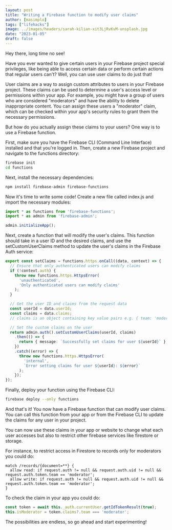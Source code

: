 ```yaml
---
layout: post
title: "Writing a Firebase function to modify user claims"
author: [masimplo]
tags: ["lifehacks"]
image: ../images/headers/sarah-kilian-xit3LjRvKvM-unsplash.jpg
date: "2023-01-05"
draft: false
---
```


Hey there, long time no see!

Have you ever wanted to give certain users in your Firebase project special privileges, like being able to access certain data or perform certain actions that regular users can't? Well, you can use user claims to do just that!

User claims are a way to assign custom attributes to users in your Firebase project. These claims can be used to determine a user's access level or permissions within your app. For example, you might have a group of users who are considered "moderators" and have the ability to delete inappropriate content. You can assign these users a "moderator" claim, which can be checked within your app's security rules to grant them the necessary permissions.

But how do you actually assign these claims to your users? One way is to use a Firebase function.

First, make sure you have the Firebase CLI (Command Line Interface) installed and that you're logged in. Then, create a new Firebase project and navigate to the functions directory:

```bash
firebase init
cd functions
```

Next, install the necessary dependencies:

```bash
npm install firebase-admin firebase-functions
```

Now it's time to write some code! Create a new file called index.js and import the necessary modules:

```typescript
import * as functions from 'firebase-functions';
import * as admin from 'firebase-admin';

admin.initializeApp();
```
Next, create a function that will modify the user's claims. This function should take in a user ID and the desired claims, and use the setCustomUserClaims method to update the user's claims in the Firebase Auth service:

```typescript
export const setClaims = functions.https.onCall((data, context) => {
  // Ensure that only authenticated users can modify claims
  if (!context.auth) {
    throw new functions.https.HttpsError(
      'unauthenticated',
      'Only authenticated users can modify claims'
    );
  }

  // Get the user ID and claims from the request data
  const userId = data.userId;
  const claims = data.claims;
  // claims is an object containing key value pairs e.g. { team: 'moderator' }

  // Set the custom claims on the user
  return admin.auth().setCustomUserClaims(userId, claims)
    .then(() => {
      return { message: `Successfully set claims for user ${userId}` };
    })
    .catch((error) => {
      throw new functions.https.HttpsError(
        'internal',
        `Error setting claims for user ${userId}: ${error}`
      );
    });
});
```
Finally, deploy your function using the Firebase CLI:

```bash
firebase deploy --only functions
```

And that's it! You now have a Firebase function that can modify user claims. You can call this function from your app or from the Firebase CLI to update the claims for any user in your project.

You can now use these claims in your app or website to change what each user accesses but also to restrict other firebase services like firestore or storage.

For instance, to restrict access in Firestore to records only for moderators you could do:

```
match /records/{document=**} {
  allow read: if request.auth != null && request.auth.uid != null && request.auth.token.team == 'moderator';
  allow write: if request.auth != null && request.auth.uid != null && request.auth.token.team == 'moderator';
}
```

To check the claim in your app you could do:

```typescript
const token = await this._auth.currentUser.getIdTokenResult(true);
this.isModerator = token.claims?.team === 'moderator';
```

The possibilities are endless, so go ahead and start experimenting!
